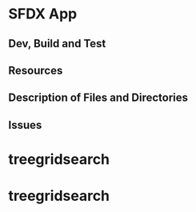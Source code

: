 # SFDX  App

## Dev, Build and Test


## Resources


## Description of Files and Directories


## Issues


# treegridsearch
# treegridsearch
